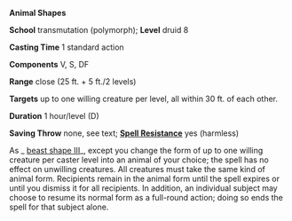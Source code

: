  **Animal Shapes**

**School** transmutation (polymorph); **Level** druid 8

**Casting Time** 1 standard action

**Components** V, S, DF

**Range** close (25 ft. + 5 ft./2 levels)

**Targets** up to one willing creature per level, all within 30 ft. of each other.

**Duration** 1 hour/level (D)

**Saving Throw** none, see text; **[Spell Resistance](../glossary.md#_spell-resistance)** yes (harmless)

As _ [beast shape III](beastShape.md#_beast-shape-iii)_, except you change the form of up to one willing creature per caster level into an animal of your choice; the spell has no effect on unwilling creatures. All creatures must take the same kind of animal form. Recipients remain in the animal form until the spell expires or until you dismiss it for all recipients. In addition, an individual subject may choose to resume its normal form as a full-round action; doing so ends the spell for that subject alone.

